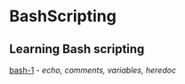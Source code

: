 # BashScripting
Learning Bash scripting
----
[bash-1](bash-1) - _echo, comments, variables, heredoc_
